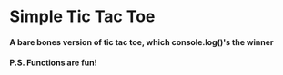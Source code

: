 # Simple Tic Tac Toe

#### A bare bones version of tic tac toe, which console.log()'s the winner

#### P.S. Functions are fun!
